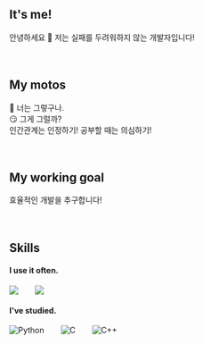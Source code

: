 ## It's me!
안녕하세요 👋
저는 실패를 두려워하지 않는 개발자입니다!
<br />
<br />
<br />
## My motos
🙂 너는 그렇구나.<br />
😏 그게 그럴까?<br />
인간관계는 인정하기! 공부할 때는 의심하기!
<br />
<br />
<br />
## My working goal
효율적인 개발을 추구합니다!
<br />
<br />
<br />
## Skills
#### I use it often.
<div style="display:flex;gap:30px;flex-wrap:wrap;">
  <img src="https://img.shields.io/badge/Java-007396?style=for-the-badge&logo=Java&logoColor=white">
  <img src="https://img.shields.io/badge/react-61DAFB?style=for-the-badge&logo=react&logoColor=black">
</div>

#### I've studied.
<div style="display:flex;gap:30px;flex-wrap:wrap;">
  <img alt="Python" src ="https://img.shields.io/badge/python-13384d?&style=for-the-badge&logo=pyton&logoColor=white"/>
  <img alt="C" src ="https://img.shields.io/badge/C-02599c?&style=for-the-badge&logo=C&logoColor=white"/>
  <img alt="C++" src ="https://img.shields.io/badge/C++-02599c?&style=for-the-badge&logo=C++&logoColor=white"/>
  
</div>
<br />
<br />
<br />
